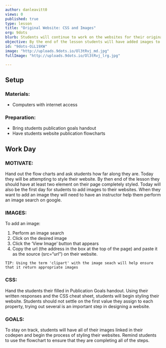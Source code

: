 ```yaml
---
author: danleavitt0
views: 0
published: true
type: lesson
title: "Original Website: CSS and Images"
org: 9dots
blurb: Students will continue to work on the websites for their original application ideas. This lessons focus will be on CSS and adding images.
objective: By the end of the lesson students will have added images to their website and begin styling with CSS
id: "9dots-OiL19XW"
image: "http://uploads.9dots.io/Ol3tRvj_md.jpg"
fullImage: "http://uploads.9dots.io/Ol3tRvj_lrg.jpg"

---
```


## Setup

### Materials:
- Computers with internet access

### Preparation:
- Bring students publication goals handout
- Have students website publication flowcharts

## Work Day

### MOTIVATE:
Hand out the flow charts and ask students how far along they are.  Today they will be attempting to style their website. By then end of the lesson they should have at least two element on their page completely styled. Today will also be the first day for students to add images to their websites. When they want to add an image they will need to have an instructor help them perform an image search on google. 

### IMAGES:
To add an image:
1. Perform an image search
2. Click on the desired image
3. Click the ‘View Image’ button that appears 
4. Copy the url (the address in the box at the top of the page) and paste it as the source (src=“url”) on their website.
```
TIP: Using the term 'clipart' with the image seach will help ensure that it return appropriate images
```

### CSS:
Hand the students their filled in Publication Goals handout. Using their written responses and the CSS cheat sheet, students will begin styling their website. Students should not settle on the first value they assign to each property, trying out several  is an important step in designing a website. 

### GOALS:
To stay on track, students will have all of their images linked in their codepen and begin the process of styling their websites. Remind students to use the flowchart to ensure that they are completing all of the steps.
